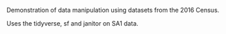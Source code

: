 Demonstration of data manipulation using datasets from the 2016 Census.

Uses the tidyverse, sf and janitor on SA1 data.
